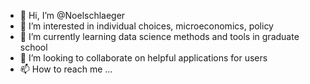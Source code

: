 - 👋 Hi, I’m @Noelschlaeger
- 👀 I’m interested in individual choices, microeconomics, policy
- 🌱 I’m currently learning data science methods and tools in graduate school
- 💞️ I’m looking to collaborate on helpful applications for users
- 📫 How to reach me ...

<!---
Noelschlaeger/Noelschlaeger is a ✨ special ✨ repository because its `README.md` (this file) appears on your GitHub profile.
You can click the Preview link to take a look at your changes.
--->
